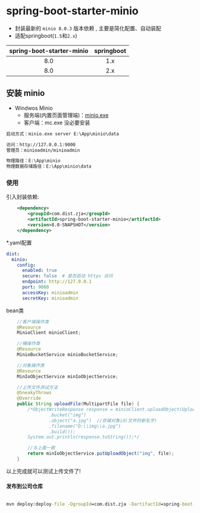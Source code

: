 # spring-boot-starter-minio

- 封装最新的 `minio 8.0.3` 版本依赖 , 主要是简化配置、自动装配
- 适配springboot(`1.5`和`2.x`)

| spring-boot-starter-minio | springboot |
| :----: | :----: |
|  8.0 |   1.x |
|  8.0  |   2.x |


## 安装 minio

- Windwos Minio
    - 服务端(内置页面管理端)：[minio.exe](https://dl.min.io/server/minio/release/windows-amd64/minio.exe)   
    - 客户端：mc.exe  没必要安装

```cmd
启动方式：minio.exe server E:\App\minio\data

访问：http://127.0.0.1:9000
管理员：minioadmin/minioadmin

物理路径：E:\App\minio
物理数据存储路径：E:\App\minio\data
```

### 使用

引入封装依赖:

```xml
    <dependency>
        <groupId>com.dist.zja</groupId>
        <artifactId>spring-boot-starter-minio</artifactId>
        <version>8.0-SNAPSHOT</version>
    </dependency>
```

*.yaml配置

```yaml
dist:
  minio:
    config:
      enabled: true
      secure: false  # 是否启动 https 访问
      endpoint: http://127.0.0.1
      port: 9000
      accessKey: minioadmin
      secretKey: minioadmin
```

bean类

```java
    //客户端操作类
    @Resource
    MinioClient minioClient;

    //桶操作类
    @Resource
    MinioBucketService minioBucketService;

    //对象操作类
    @Resource
    MinIoObjectService minIoObjectService;

    //上传文件测试方法
    @SneakyThrows
    @Override
    public String uploadFile(MultipartFile file) {
        /*ObjectWriteResponse response = minioClient.uploadObject(UploadObjectArgs.builder()
                .bucket("img")
                .object("a.jpg")  //存储对象id(文件的新名字)
                .filename("D:\\img\\a.jpg")
                .build());
        System.out.println(response.toString());*/

        //与上面一致
        return minIoObjectService.putUploadObject("img", file);
    }
```

以上完成就可以测试上传文件了!


#### 发布到公司仓库

```cmd

mvn deploy:deploy-file -DgroupId=com.dist.zja -DartifactId=spring-boot-starter-minio -Dversion=8.0-SNAPSHOT -Dpackaging=jar -Dfile=D:/project/github/private/spring-boot-starter-minio/target/spring-boot-starter-minio-8.0-SNAPSHOT.jar -Durl=http://elb-791125809.cn-northwest-1.elb.amazonaws.com.cn:5336/artifactory/libs-snapshot/ -DrepositoryId=distsnapshots -DpomFile=D:/project/github/private/spring-boot-starter-minio/pom.xml

```